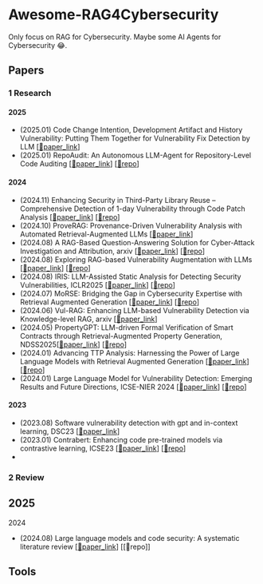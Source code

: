 # Awesome-RAG4Cybersecurity
Only focus on RAG for Cybersecurity. Maybe some AI Agents for Cybersecurity 😂.
## Papers

### 1 Research
  #### **2025**
 - (2025.01) Code Change Intention, Development Artifact and History Vulnerability: Putting Them Together for Vulnerability Fix Detection by LLM \[[📑paper_link](https://arxiv.org/abs/2501.14983)\] 
 - (2025.01) RepoAudit: An Autonomous LLM-Agent for Repository-Level Code Auditing \[[📑paper_link](https://arxiv.org/abs/2501.18160)\]  \[[🔗repo](https://github.com/PurCL/RepoAudit)\]
  #### **2024**
 - (2024.11) Enhancing Security in Third-Party Library Reuse – Comprehensive Detection of 1-day Vulnerability through Code Patch Analysis \[[📑paper_link](https://arxiv.org/pdf/2411.19648)\]  \[[🔗repo](https://anonymous.4open.science/r/Vulture-17BC)\]
 - (2024.10) ProveRAG: Provenance-Driven Vulnerability Analysis with Automated Retrieval-Augmented LLMs \[[📑paper_link](https://arxiv.org/abs/2410.17406)\] 
 - (2024.08) A RAG-Based Question-Answering Solution for Cyber-Attack Investigation and Attribution, arxiv \[[📑paper_link](https://arxiv.org/abs/2408.06272)\]  \[[🔗repo](https://github.com/sampathrajapaksha/RAG-based-QA)\]
 - (2024.08) Exploring RAG-based Vulnerability Augmentation with LLMs \[[📑paper_link](https://arxiv.org/abs/2408.04125)\]  \[[🔗repo](https://github.com/VulScribeR/VulScribeR)\]
 - (2024.08) IRIS: LLM-Assisted Static Analysis for Detecting Security Vulnerabilities, ICLR2025 \[[📑paper_link](https://arxiv.org/pdf/2405.17238)\]  \[[🔗repo](https://github.com/iris-sast/iris)\]
 - (2024.07) MoRSE: Bridging the Gap in Cybersecurity Expertise with Retrieval Augmented Generation \[[📑paper_link](https://arxiv.org/abs/2407.15748)\]  \[[🔗repo](https://github.com/Mixture-of-RAGs-Security-Experts/MoRSE)\]
 - (2024.06) Vul-RAG: Enhancing LLM-based Vulnerability Detection via Knowledge-level RAG, arxiv \[[📑paper_link](https://arxiv.org/abs/2406.11147)\] 
 - (2024.05) PropertyGPT: LLM-driven Formal Verification of Smart Contracts through Retrieval-Augmented Property Generation, NDSS2025\[[📑paper_link](https://arxiv.org/abs/2405.02580)\]  \[[🔗repo](https://github.com/Pr0pertyGPT/PropertyGPT)\]
 - (2024.01) Advancing TTP Analysis: Harnessing the Power of Large Language Models with Retrieval Augmented Generation \[[📑paper_link](https://arxiv.org/abs/2401.00280)\]  \[[🔗repo](https://github.com/RezzFayyazi/TTP-LLM)\]
 - (2024.01) Large Language Model for Vulnerability Detection: Emerging Results and Future Directions, ICSE-NIER 2024 \[[📑paper_link](https://arxiv.org/abs/2401.15468)\]  \[[🔗repo](https://github.com/soarsmu/ChatGPT-VulDetection)\]
  #### **2023**
 - (2023.08) Software vulnerability detection with gpt and in-context learning, DSC23 \[[📑paper_link](https://ieeexplore.ieee.org/abstract/document/10381286)\]  
 - (2023.01) Contrabert: Enhancing code pre-trained models via contrastive learning, ICSE23 \[[📑paper_link](https://arxiv.org/abs/2301.09072)\]  \[[🔗repo](https://github.com/shangqing-liu/ContraBERT)\]
 - 
 



### 2 Review

2025
- 

2024
- (2024.08) Large language models and code security: A systematic literature review \[[📑paper_link](https://arxiv.org/abs/2412.15004)\]  \[[🔗repo]\]


## Tools

